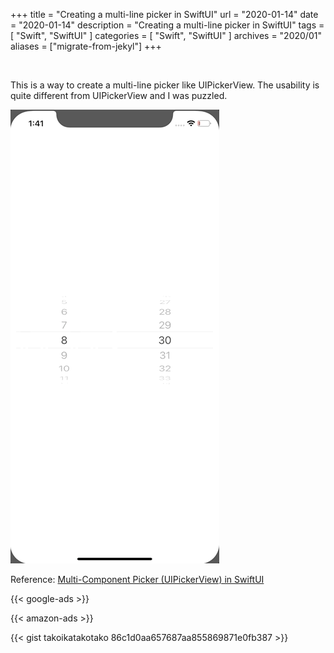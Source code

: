 +++
title =  "Creating a multi-line picker in SwiftUI"
url = "2020-01-14"
date = "2020-01-14"
description = "Creating a multi-line picker in SwiftUI"
tags = [
    "Swift", "SwiftUI"
]
categories = [
    "Swift", "SwiftUI"
]
archives = "2020/01"
aliases = ["migrate-from-jekyl"]
+++

<br>

This is a way to create a multi-line picker like UIPickerView.
The usability is quite different from UIPickerView and I was puzzled.

![Multi-Component Picker Sample](1.gif)

Reference: [Multi-Component Picker (UIPickerView) in SwiftUI](https://stackoverflow.com/questions/56567539/multi-component-picker-uipickerview-in-swiftui)

<!-- Google Ads -->
{{< google-ads >}}

<!-- Amazon Ads -->
{{< amazon-ads >}}

{{< gist takoikatakotako 86c1d0aa657687aa855869871e0fb387 >}}
